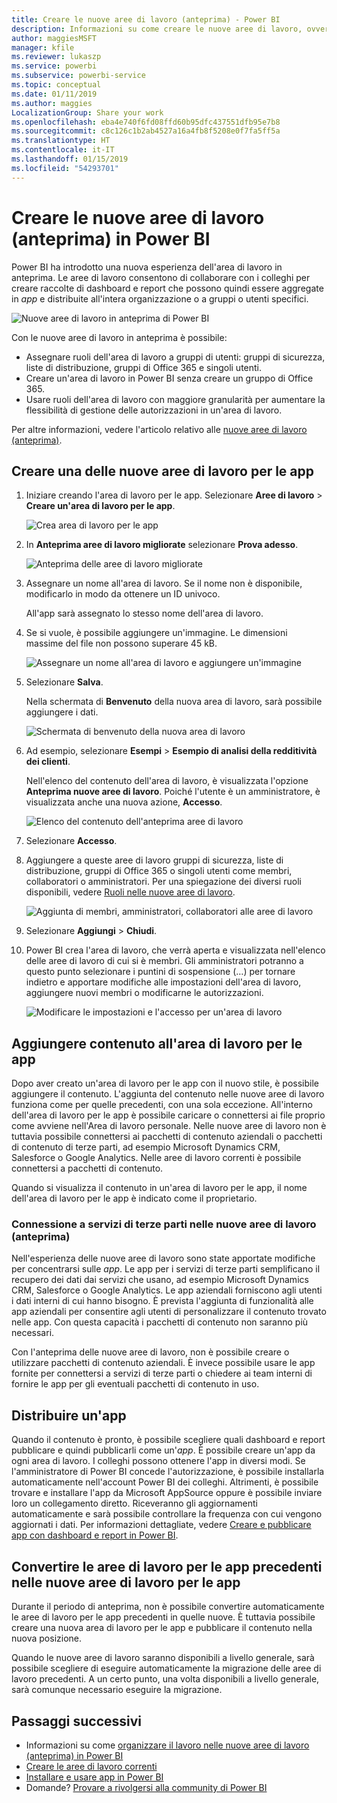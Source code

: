 ```yaml
---
title: Creare le nuove aree di lavoro (anteprima) - Power BI
description: Informazioni su come creare le nuove aree di lavoro, ovvero raccolte di dashboard e report creati per fornire all'organizzazione le metriche strategiche.
author: maggiesMSFT
manager: kfile
ms.reviewer: lukaszp
ms.service: powerbi
ms.subservice: powerbi-service
ms.topic: conceptual
ms.date: 01/11/2019
ms.author: maggies
LocalizationGroup: Share your work
ms.openlocfilehash: eba4e740f6fd08ffd60b95dfc437551dfb95e7b8
ms.sourcegitcommit: c8c126c1b2ab4527a16a4fb8f5208e0f7fa5ff5a
ms.translationtype: HT
ms.contentlocale: it-IT
ms.lasthandoff: 01/15/2019
ms.locfileid: "54293701"
---
```

# <a name="create-the-new-workspaces-preview-in-power-bi"></a>Creare le nuove aree di lavoro (anteprima) in Power BI

Power BI ha introdotto una nuova esperienza dell'area di lavoro in anteprima. Le aree di lavoro consentono di collaborare con i colleghi per creare raccolte di dashboard e report che possono quindi essere aggregate in *app* e distribuite all'intera organizzazione o a gruppi o utenti specifici. 

![Nuove aree di lavoro in anteprima di Power BI](media/service-create-the-new-workspaces/power-bi-new-workspaces-preview.png)

Con le nuove aree di lavoro in anteprima è possibile:

- Assegnare ruoli dell'area di lavoro a gruppi di utenti: gruppi di sicurezza, liste di distribuzione, gruppi di Office 365 e singoli utenti.
- Creare un'area di lavoro in Power BI senza creare un gruppo di Office 365.
- Usare ruoli dell'area di lavoro con maggiore granularità per aumentare la flessibilità di gestione delle autorizzazioni in un'area di lavoro.

Per altre informazioni, vedere l'articolo relativo alle [nuove aree di lavoro (anteprima)](service-new-workspaces.md).

## <a name="create-one-of-the-new-app-workspaces"></a>Creare una delle nuove aree di lavoro per le app

1. Iniziare creando l'area di lavoro per le app. Selezionare **Aree di lavoro** > **Creare un'area di lavoro per le app**.
   
     ![Crea area di lavoro per le app](media/service-create-the-new-workspaces/power-bi-create-app-workspace.png)

2. In **Anteprima aree di lavoro migliorate** selezionare **Prova adesso**.
   
     ![Anteprima delle aree di lavoro migliorate](media/service-create-the-new-workspaces/power-bi-preview-improved-workspaces.png)

2. Assegnare un nome all'area di lavoro. Se il nome non è disponibile, modificarlo in modo da ottenere un ID univoco.
   
     All'app sarà assegnato lo stesso nome dell'area di lavoro.
   
1. Se si vuole, è possibile aggiungere un'immagine. Le dimensioni massime del file non possono superare 45 kB.
 
    ![Assegnare un nome all'area di lavoro e aggiungere un'immagine](media/service-create-the-new-workspaces/power-bi-name-workspace.png)

1. Selezionare **Salva**.

    Nella schermata di **Benvenuto** della nuova area di lavoro, sarà possibile aggiungere i dati. 

    ![Schermata di benvenuto della nuova area di lavoro](media/service-create-the-new-workspaces/power-bi-workspace-welcome-screen.png)

1. Ad esempio, selezionare **Esempi** > **Esempio di analisi della redditività dei clienti**.

    Nell'elenco del contenuto dell'area di lavoro, è visualizzata l'opzione **Anteprima nuove aree di lavoro**. Poiché l'utente è un amministratore, è visualizzata anche una nuova azione, **Accesso**.

    ![Elenco del contenuto dell'anteprima aree di lavoro](media/service-create-the-new-workspaces/power-bi-workspaces-preview-content-list.png)

1. Selezionare **Accesso**.

1. Aggiungere a queste aree di lavoro gruppi di sicurezza, liste di distribuzione, gruppi di Office 365 o singoli utenti come membri, collaboratori o amministratori. Per una spiegazione dei diversi ruoli disponibili, vedere [Ruoli nelle nuove aree di lavoro](service-new-workspaces.md#roles-in-the-new-workspaces).

    ![Aggiunta di membri, amministratori, collaboratori alle aree di lavoro](media/service-create-the-new-workspaces/power-bi-access-add-members.png)

9. Selezionare **Aggiungi** > **Chiudi**.

1. Power BI crea l'area di lavoro, che verrà aperta e visualizzata nell'elenco delle aree di lavoro di cui si è membri. Gli amministratori potranno a questo punto selezionare i puntini di sospensione (…) per tornare indietro e apportare modifiche alle impostazioni dell'area di lavoro, aggiungere nuovi membri o modificarne le autorizzazioni.

     ![Modificare le impostazioni e l'accesso per un'area di lavoro](media/service-create-the-new-workspaces/power-bi-edit-workspace.png)

## <a name="add-content-to-your-app-workspace"></a>Aggiungere contenuto all'area di lavoro per le app

Dopo aver creato un'area di lavoro per le app con il nuovo stile, è possibile aggiungere il contenuto. L'aggiunta del contenuto nelle nuove aree di lavoro funziona come per quelle precedenti, con una sola eccezione. All'interno dell'area di lavoro per le app è possibile caricare o connettersi ai file proprio come avviene nell'Area di lavoro personale. Nelle nuove aree di lavoro non è tuttavia possibile connettersi ai pacchetti di contenuto aziendali o pacchetti di contenuto di terze parti, ad esempio Microsoft Dynamics CRM, Salesforce o Google Analytics. Nelle aree di lavoro correnti è possibile connettersi a pacchetti di contenuto.

Quando si visualizza il contenuto in un'area di lavoro per le app, il nome dell'area di lavoro per le app è indicato come il proprietario.

### <a name="connecting-to-third-party-services-in-new-workspaces-preview"></a>Connessione a servizi di terze parti nelle nuove aree di lavoro (anteprima)

Nell'esperienza delle nuove aree di lavoro sono state apportate modifiche per concentrarsi sulle *app*. Le app per i servizi di terze parti semplificano il recupero dei dati dai servizi che usano, ad esempio Microsoft Dynamics CRM, Salesforce o Google Analytics.
Le app aziendali forniscono agli utenti i dati interni di cui hanno bisogno. È prevista l'aggiunta di funzionalità alle app aziendali per consentire agli utenti di personalizzare il contenuto trovato nelle app. Con questa capacità i pacchetti di contenuto non saranno più necessari. 

Con l'anteprima delle nuove aree di lavoro, non è possibile creare o utilizzare pacchetti di contenuto aziendali. È invece possibile usare le app fornite per connettersi a servizi di terze parti o chiedere ai team interni di fornire le app per gli eventuali pacchetti di contenuto in uso. 

## <a name="distribute-an-app"></a>Distribuire un'app

Quando il contenuto è pronto, è possibile scegliere quali dashboard e report pubblicare e quindi pubblicarli come un'*app*. È possibile creare un'app da ogni area di lavoro. I colleghi possono ottenere l'app in diversi modi. Se l'amministratore di Power BI concede l'autorizzazione, è possibile installarla automaticamente nell'account Power BI dei colleghi. Altrimenti, è possibile trovare e installare l'app da Microsoft AppSource oppure è possibile inviare loro un collegamento diretto. Riceveranno gli aggiornamenti automaticamente e sarà possibile controllare la frequenza con cui vengono aggiornati i dati. Per informazioni dettagliate, vedere [Creare e pubblicare app con dashboard e report in Power BI](service-create-distribute-apps.md).

## <a name="convert-old-app-workspaces-to-new-app-workspaces"></a>Convertire le aree di lavoro per le app precedenti nelle nuove aree di lavoro per le app

Durante il periodo di anteprima, non è possibile convertire automaticamente le aree di lavoro per le app precedenti in quelle nuove. È tuttavia possibile creare una nuova area di lavoro per le app e pubblicare il contenuto nella nuova posizione. 

Quando le nuove aree di lavoro saranno disponibili a livello generale, sarà possibile scegliere di eseguire automaticamente la migrazione delle aree di lavoro precedenti. A un certo punto, una volta disponibili a livello generale, sarà comunque necessario eseguire la migrazione.

## <a name="next-steps"></a>Passaggi successivi
* Informazioni su come [organizzare il lavoro nelle nuove aree di lavoro (anteprima) in Power BI](service-new-workspaces.md)
* [Creare le aree di lavoro correnti](service-create-workspaces.md)
* [Installare e usare app in Power BI](service-create-distribute-apps.md)
* Domande? [Provare a rivolgersi alla community di Power BI](http://community.powerbi.com/)
